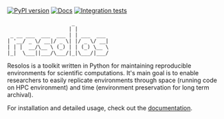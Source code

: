 [![PyPI version](https://img.shields.io/pypi/v/resolos)](https://pypi.org/project/resolos/) 
[![Docs](https://readthedocs.org/projects/resolos/badge/)](https://resolos.readthedocs.io/en/latest/)
[![Integration tests](https://github.com/nuvolos-cloud/resolos/actions/workflows/integration-test.yaml/badge.svg)](https://github.com/nuvolos-cloud/resolos/actions/workflows/integration-test.yaml)


```
                     _           
                    | |          
 _ __ ___  ___  ___ | | ___  ___ 
| '__/ _ \/ __|/ _ \| |/ _ \/ __| 
| | |  __/\__ \ (_) | | (_) \__ \ 
|_|  \___||___/\___/|_|\___/|___/ 
```

Resolos is a toolkit written in Python for maintaining reproducible environments for scientific computations.
It's main goal is to enable researchers to easily replicate environments through space (running code on HPC environment)
and time (environment preservation for long term archival).

For installation and detailed usage, check out the [documentation](https://resolos.readthedocs.io/en/latest/).

